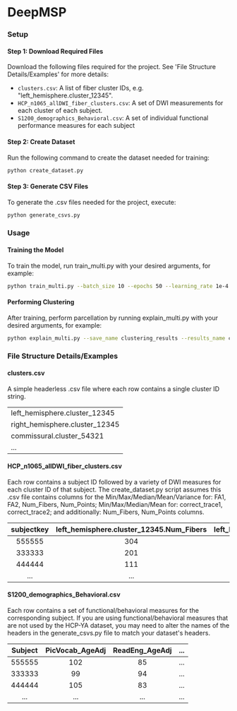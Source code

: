 # DeepMSP

### Setup

#### Step 1: Download Required Files

Download the following files required for the project. See 'File Structure Details/Examples' for more details:

- `clusters.csv`: A list of fiber cluster IDs, e.g. "left_hemisphere.cluster_12345".
- `HCP_n1065_allDWI_fiber_clusters.csv`: A set of DWI measurements for each cluster of each subject.
- `S1200_demographics_Behavioral.csv`: A set of individual functional performance measures for each subject

#### Step 2: Create Dataset

Run the following command to create the dataset needed for training:

```bash
python create_dataset.py
```

#### Step 3: Generate CSV Files

To generate the .csv files needed for the project, execute:

```bash
python generate_csvs.py
```

### Usage

#### Training the Model

To train the model, run train_multi.py with your desired arguments, for example:

```bash
python train_multi.py --batch_size 10 --epochs 50 --learning_rate 1e-4 --input_channels 1940 --results_dir ./results --dataset_dir new_dataset --dropout 10 --save_name cerebellum_optimised_transformer
```

#### Performing Clustering

After training, perform parcellation by running explain_multi.py with your desired arguments, for example:

```bash
python explain_multi.py --save_name clustering_results --results_name cerebellum_optimised_transformer --bilateral
```

### File Structure Details/Examples

#### clusters.csv

A simple headerless .csv file where each row contains a single cluster ID string.

|                                |
|--------------------------------|
| left_hemisphere.cluster_12345  |
| right_hemisphere.cluster_12345 |
| commissural.cluster_54321      |
| ...                            |

#### HCP_n1065_allDWI_fiber_clusters.csv

Each row contains a subject ID followed by a variety of DWI measures for each cluster ID of that subject. The create_dataset.py script assumes this .csv file contains columns for the Min/Max/Median/Mean/Variance for: FA1, FA2, Num_Fibers, Num_Points; Min/Max/Median/Mean for: correct_trace1, correct_trace2; and additionally: Num_Fibers, Num_Points columns.

| subjectkey | left_hemisphere.cluster_12345.Num_Fibers | left_hemisphere.cluster_12345.FA1.Mean | ... | right_hemisphere.cluster_12345.NumFibers | ... |
|:----------:|:----------------------------------------:|:--------------------------------------:|:---:|:----------------------------------------:|:---:|
|   555555   |                    304                   |                  0.34                  | ... |                    403                   | ... |
|   333333   |                    201                   |                  0.55                  | ... |                    204                   | ... |
|   444444   |                    111                   |                  0.32                  | ... |                    112                   | ... |
|     ...    |                    ...                   |                   ...                  | ... |                    ...                   | ... |

#### S1200_demographics_Behavioral.csv

Each row contains a set of functional/behavioral measures for the corresponding subject. If you are using functional/behavioral measures that are not used by the HCP-YA dataset, you may need to alter the names of the headers in the generate_csvs.py file to match your dataset's headers.

| Subject | PicVocab_AgeAdj | ReadEng_AgeAdj | ... |
|:-------:|:---------------:|:--------------:|:---:|
|  555555 |       102       |       85       | ... |
|  333333 |        99       |       94       | ... |
|  444444 |       105       |       83       | ... |
|   ...   |       ...       |       ...      | ... |
